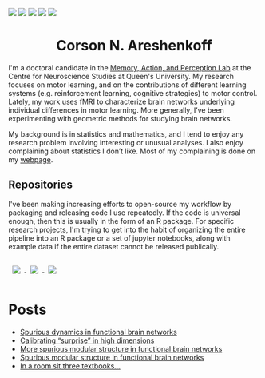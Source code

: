 ![](https://img.shields.io/badge/OS-Linux-informational?style=for-the-badge&logo=<LOGO_NAME>&logoColor=white&color=008827)
![](https://img.shields.io/badge/Code-R-informational?style=for-the-badge&logo=<LOGO_NAME>&logoColor=white&color=0037CC)
![](https://img.shields.io/badge/Code-Stan-informational?style=for-the-badge&logo=<LOGO_NAME>&logoColor=white&color=0037CC)
![](https://img.shields.io/badge/Writing-Latex-informational?style=for-the-badge&logo=<LOGO_NAME>&logoColor=white&color=BB5700)
![](https://img.shields.io/badge/Writing-RMarkdown-informational?style=for-the-badge&logo=<LOGO_NAME>&logoColor=white&color=BB5700)

<h1 align="center">Corson N. Areshenkoff</h1>

I'm a doctoral candidate in the [Memory, Action, and Perception Lab](http://www.gallivanmaplab.com/) at the Centre for Neuroscience Studies at Queen's University. My research focuses on motor learning, and on the contributions of different learning systems (e.g. reinforcement learning, cognitive strategies) to motor control. Lately, my work uses fMRI to characterize brain networks underlying individual differences in motor learning. More generally, I’ve been experimenting with geometric methods for studying brain networks.

My background is in statistics and mathematics, and I tend to enjoy any research problem involving interesting or unusual analyses. I also enjoy complaining about statistics I don’t like. Most of my complaining is done on my [webpage](areshenkblog.com).

## Repositories

I've been making increasing efforts to open-source my workflow by packaging and releasing code I use repeatedly. If the code is universal enough, then this is usually in the form of an R package. For specific research projects, I'm trying to get into the habit of organizing the entire pipeline into an R package or a set of jupyter notebooks, along with example data if the entire dataset cannot be released publically. 

<a href="https://github.com/areshenk-rpackages/spdm">
  <img align="center" style="margin:1rem 0.5rem" src="https://github-readme-stats.vercel.app/api/pin/?username=areshenk-rpackages&repo=spdm&title_color=ffffff&text_color=c9cacc&icon_color=4AB197&bg_color=1A2B34" />
</a>

<a href="https://github.com/areshenk-rpackages/seathree">
  <img align="center" style="margin:1rem 0.5rem" src="https://github-readme-stats.vercel.app/api/pin/?username=areshenk-rpackages&repo=seathree&title_color=ffffff&text_color=c9cacc&icon_color=4AB197&bg_color=1A2B34" />
</a>

<a href="https://github.com/areshenk-rpackages/MSMVSampEn">
  <img align="center" style="margin:1rem 0.5rem" src="https://github-readme-stats.vercel.app/api/pin/?username=areshenk-rpackages&repo=MSMVSampEn&title_color=ffffff&text_color=c9cacc&icon_color=4AB197&bg_color=1A2B34" />
</a>

# Posts
<!-- BLOG-POST-LIST:START -->
- [Spurious dynamics in functional brain networks](http://areshenk-research-notes.com/spurious-dynamics-in-functional-brain-networks/)
- [Calibrating “surprise” in high dimensions](http://areshenk-research-notes.com/calibrating-surprise-in-high-dimensions/)
- [More spurious modular structure in functional brain networks](http://areshenk-research-notes.com/more-spurious-modular-structure-in-functional-brain-networks/)
- [Spurious modular structure in functional brain networks](http://areshenk-research-notes.com/spurious-structure-in-functional-brain-networks/)
- [In a room sit three textbooks…](http://areshenk-research-notes.com/in-a-room-sit-three-textbooks/)
<!-- BLOG-POST-LIST:END -->
